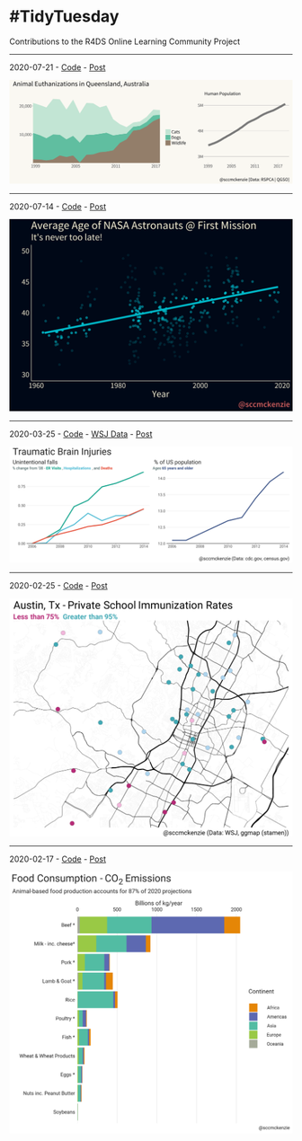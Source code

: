 # #TidyTuesday

Contributions to the R4DS Online Learning Community Project

---

2020-07-21 - [Code](animal-outcomes/animal-outcomes.R) - [Post](https://github.com/rfordatascience/tidytuesday/blob/master/data/2020/2020-07-21/readme.md)

![animal-outcomes](animal-outcomes/animal-outcomes.png)

---

2020-07-14 - [Code](astronauts/astronauts.R) - [Post](https://github.com/rfordatascience/tidytuesday/blob/master/data/2020/2020-07-14/readme.md)

![astronauts](astronauts/astronauts.png)

---

2020-03-25 - [Code](tbi/tbi.R) - [WSJ Data](https://github.com/WSJ/measles-data) - [Post](https://github.com/rfordatascience/tidytuesday/blob/master/data/2020/2020-03-24/readme.md)

![tbi](tbi/tbi.png)

---

2020-02-25 - [Code](measles/measles.R) - [Post](https://github.com/rfordatascience/tidytuesday/blob/master/data/2020/2020-02-25/readme.md)

![measles](measles/measles.png)

---

2020-02-17 - [Code](food_consumption/food_consumption.R) - [Post](https://github.com/rfordatascience/tidytuesday/tree/master/data/2020/2020-02-18/readme.md)

![food_consumption](food_consumption/food_consumption.png)
